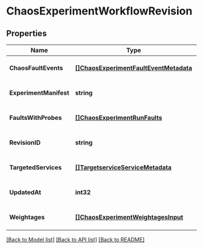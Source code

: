 # ChaosExperimentWorkflowRevision

## Properties
Name | Type | Description | Notes
------------ | ------------- | ------------- | -------------
**ChaosFaultEvents** | [**[]ChaosExperimentFaultEventMetadata**](chaos_experiment.FaultEventMetadata.md) |  | [optional] [default to null]
**ExperimentManifest** | **string** |  | [optional] [default to null]
**FaultsWithProbes** | [**[]ChaosExperimentRunFaults**](chaos_experiment_run.Faults.md) |  | [optional] [default to null]
**RevisionID** | **string** |  | [optional] [default to null]
**TargetedServices** | [**[]TargetserviceServiceMetadata**](targetservice.ServiceMetadata.md) |  | [optional] [default to null]
**UpdatedAt** | **int32** |  | [optional] [default to null]
**Weightages** | [**[]ChaosExperimentWeightagesInput**](chaos_experiment.WeightagesInput.md) |  | [optional] [default to null]

[[Back to Model list]](../README.md#documentation-for-models) [[Back to API list]](../README.md#documentation-for-api-endpoints) [[Back to README]](../README.md)

